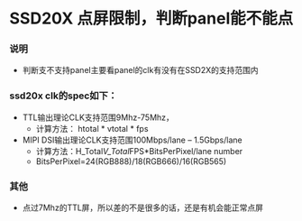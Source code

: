 # SSD20X 点屏限制，判断panel能不能点
### 说明
- 判断支不支持panel主要看panel的clk有没有在SSD2X的支持范围内

### ssd20x clk的spec如下：
- TTL输出理论CLK支持范围9Mhz-75Mhz，
   - 计算方法： htotal * vtotal * fps
- MIPI DSI输出理论CLK支持范围100Mbps/lane – 1.5Gbps/lane 
   - 计算方法：H_Total*V_Total*FPS*BitsPerPixel/lane number  
   - BitsPerPixel=24(RGB888)/18(RGB666)/16(RGB565)


### 其他
- 点过7Mhz的TTL屏，所以差的不是很多的话，还是有机会能正常点屏